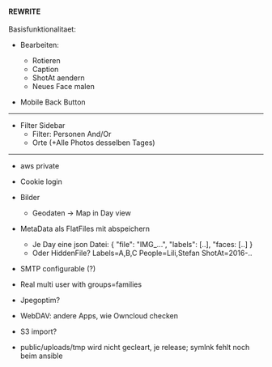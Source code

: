 #### REWRITE

Basisfunktionalitaet:

* Bearbeiten:
  * Rotieren
  * Caption
  * ShotAt aendern
  * Neues Face malen

* Mobile Back Button

---

* Filter Sidebar
  * Filter: Personen And/Or
  * Orte (+Alle Photos desselben Tages)

---

* aws private
* Cookie login

* Bilder
  * Geodaten -> Map in Day view

* MetaData als FlatFiles mit abspeichern
  * Je Day eine json Datei:
  {
    "file": "IMG_...",
    "labels": [..],
    "faces: [..]
  }
  * Oder HiddenFile?
    Labels=A,B,C
    People=Lili,Stefan
    ShotAt=2016-..

* SMTP configurable (?)
* Real multi user with groups=families
* Jpegoptim?

* WebDAV: andere Apps, wie Owncloud checken
* S3 import?
* public/uploads/tmp wird nicht gecleart, je release; symlnk fehlt noch beim ansible

